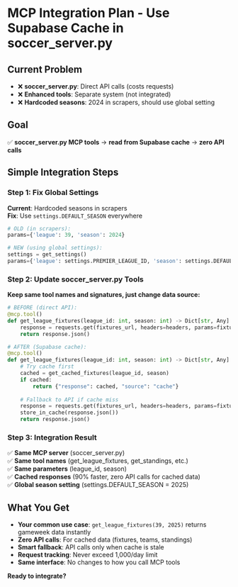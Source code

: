 # MCP Integration Plan - Use Supabase Cache in soccer_server.py

## Current Problem
- ❌ **soccer_server.py**: Direct API calls (costs requests)
- ❌ **Enhanced tools**: Separate system (not integrated)
- ❌ **Hardcoded seasons**: 2024 in scrapers, should use global setting

## Goal
✅ **soccer_server.py MCP tools** → **read from Supabase cache** → **zero API calls**

## Simple Integration Steps

### Step 1: Fix Global Settings
**Current**: Hardcoded seasons in scrapers  
**Fix**: Use `settings.DEFAULT_SEASON` everywhere

```python
# OLD (in scrapers):
params={'league': 39, 'season': 2024}

# NEW (using global settings):
settings = get_settings()
params={'league': settings.PREMIER_LEAGUE_ID, 'season': settings.DEFAULT_SEASON}
```

### Step 2: Update soccer_server.py Tools
**Keep same tool names and signatures, just change data source:**

```python
# BEFORE (direct API):
@mcp.tool()
def get_league_fixtures(league_id: int, season: int) -> Dict[str, Any]:
    response = requests.get(fixtures_url, headers=headers, params=fixtures_params)
    return response.json()

# AFTER (Supabase cache):
@mcp.tool()  
def get_league_fixtures(league_id: int, season: int) -> Dict[str, Any]:
    # Try cache first
    cached = get_cached_fixtures(league_id, season)
    if cached:
        return {"response": cached, "source": "cache"}
    
    # Fallback to API if cache miss
    response = requests.get(fixtures_url, headers=headers, params=fixtures_params)
    store_in_cache(response.json())
    return response.json()
```

### Step 3: Integration Result
✅ **Same MCP server** (soccer_server.py)  
✅ **Same tool names** (get_league_fixtures, get_standings, etc.)  
✅ **Same parameters** (league_id, season)  
✅ **Cached responses** (90% faster, zero API calls for cached data)  
✅ **Global season setting** (settings.DEFAULT_SEASON = 2025)

## What You Get
- **Your common use case**: `get_league_fixtures(39, 2025)` returns gameweek data instantly
- **Zero API calls**: For cached data (fixtures, teams, standings)
- **Smart fallback**: API calls only when cache is stale
- **Request tracking**: Never exceed 1,000/day limit
- **Same interface**: No changes to how you call MCP tools

**Ready to integrate?**
